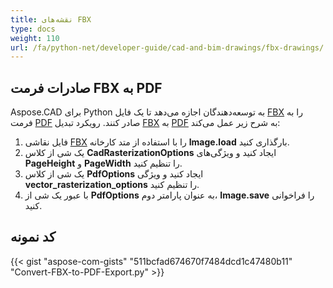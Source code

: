 ```yaml
---
title: نقشه‌های FBX
type: docs
weight: 110
url: /fa/python-net/developer-guide/cad-and-bim-drawings/fbx-drawings/
---
```


## **صادرات فرمت FBX به PDF**

Aspose.CAD برای Python به توسعه‌دهندگان اجازه می‌دهد تا یک فایل [FBX](https://docs.fileformat.com/3d/fbx/) را به فرمت [PDF](https://docs.fileformat.com/pdf/) صادر کنند. رویکرد تبدیل [FBX](https://docs.fileformat.com/3d/fbx/) به [PDF](https://docs.fileformat.com/pdf/) به شرح زیر عمل می‌کند:

1. فایل نقاشی [FBX](https://docs.fileformat.com/3d/fbx/) را با استفاده از متد کارخانه **Image.load** بارگذاری کنید.
1. یک شی از کلاس **CadRasterizationOptions** ایجاد کنید و ویژگی‌های **PageHeight** و **PageWidth** را تنظیم کنید.
1. یک شی از کلاس **PdfOptions** ایجاد کنید و ویژگی **vector_rasterization_options** را تنظیم کنید.
1. با عبور یک شی از **PdfOptions** به عنوان پارامتر دوم، **Image.save** را فراخوانی کنید.

## کد نمونه

{{< gist "aspose-com-gists" "511bcfad674670f7484dcd1c47480b11" "Convert-FBX-to-PDF-Export.py" >}}

